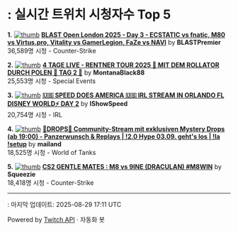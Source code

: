 # : 실시간 트위치 시청자수 Top 5

**1.** [![thumb](https://static-cdn.jtvnw.net/previews-ttv/live_user_blastpremier-320x180.jpg)](https://twitch.tv/BLASTPremier)
**[BLAST Open London 2025 - Day 3 - ECSTATIC vs fnatic, M80 vs Virtus.pro, Vitality vs GamerLegion, FaZe vs NAVI](https://twitch.tv/BLASTPremier)** by **BLASTPremier**<br>36,589명 시청  - Counter-Strike

**2.** [![thumb](https://static-cdn.jtvnw.net/previews-ttv/live_user_montanablack88-320x180.jpg)](https://twitch.tv/MontanaBlack88)
**[4 TAGE LIVE - RENTNER TOUR 2025 🤏 MIT DEM ROLLATOR DURCH POLEN 🤏 TAG 2 🤏](https://twitch.tv/MontanaBlack88)** by **MontanaBlack88**<br>25,553명 시청  - Special Events

**3.** [![thumb](https://static-cdn.jtvnw.net/previews-ttv/live_user_ishowspeed-320x180.jpg)](https://twitch.tv/IShowSpeed)
**[🇺🇸 SPEED DOES AMERICA 🇺🇸 IRL STREAM IN ORLANDO FL DISNEY WORLD⚡ DAY 2](https://twitch.tv/IShowSpeed)** by **IShowSpeed**<br>20,754명 시청  - IRL

**4.** [![thumb](https://static-cdn.jtvnw.net/previews-ttv/live_user_mailand-320x180.jpg)](https://twitch.tv/mailand)
**[🎁DROPS🎁 Community-Stream mit exklusiven Mystery Drops (ab 19:00) - Panzerwunsch & Replays | !2.0 Hype 03.09. geht's los | !la !setup](https://twitch.tv/mailand)** by **mailand**<br>18,525명 시청  - World of Tanks

**5.** [![thumb](https://static-cdn.jtvnw.net/previews-ttv/live_user_squeezie-320x180.jpg)](https://twitch.tv/Squeezie)
**[CS2 GENTLE MATES : M8 vs 9INE (DRACULAN) #M8WIN](https://twitch.tv/Squeezie)** by **Squeezie**<br>18,418명 시청  - Counter-Strike


---
: 마지막 업데이트: 2025-08-29 17:11 UTC

Powered by [Twitch API](https://dev.twitch.tv/docs/api/reference) · 자동화 봇